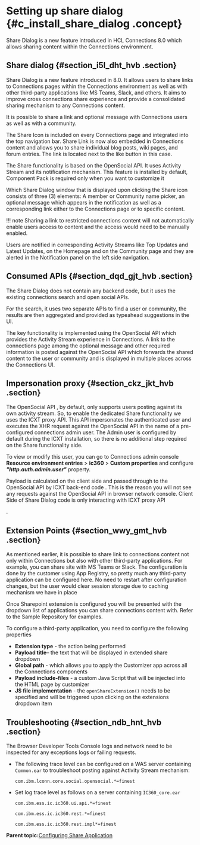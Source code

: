 # Setting up share dialog {#c_install_share_dialog .concept}

Share Dialog is a new feature introduced in HCL Connections 8.0 which allows sharing content within the Connections environment.

## Share dialog {#section_i5l_dht_hvb .section}

Share Dialog is a new feature introduced in 8.0. It allows users to share links to Connections pages within the Connections environment as well as with other third-party applications like MS Teams, Slack, and others. It aims to improve cross connections share experience and provide a consolidated sharing mechanism to any Connections content.

It is possible to share a link and optional message with Connections users as well as with a community.

The Share Icon is included on every Connections page and integrated into the top navigation bar. Share Link is now also embedded in Connections content and allows you to share individual blog posts, wiki pages, and forum entries. The link is located next to the like button in this case.

The Share functionality is based on the OpenSocial API. It uses Activity Stream and its notification mechanism. This feature is installed by default, Component Pack is required only when you want to customize it

Which Share Dialog window that is displayed upon clicking the Share icon consists of three \(3\) elements: A member or Community name picker, an optional message which appears in the notification as well as a corresponding link either to the Connections page or to specific content.

!!! note
    Sharing a link to restricted connections content will not automatically enable users access to content and the access would need to be manually enabled.

Users are notified in corresponding Activity Streams like Top Updates and Latest Updates, on the Homepage and on the Community page and they are alerted in the Notification panel on the left side navigation.

## Consumed APIs {#section_dqd_gjt_hvb .section}

The Share Dialog does not contain any backend code, but it uses the existing connections search and open social APIs.

For the search, it uses two separate APIs to find a user or community, the results are then aggregated and provided as typeahead suggestions in the UI.

The key functionality is implemented using the OpenSocial API which provides the Activity Stream experience in Connections. A link to the connections page among the optional message and other required information is posted against the OpenSocial API which forwards the shared content to the user or community and is displayed in multiple places across the Connections UI.

## Impersonation proxy {#section_ckz_jkt_hvb .section}

The OpenSocial API , by default, only supports users posting against its own activity stream. So, to enable the dedicated Share functionality we uses the ICXT proxy API. This API impersonates the authenticated user and executes the XHR request against the OpenSocial API in the name of a pre-configured connections admin user. The Admin user is configured by default during the ICXT installation, so there is no additional step required on the Share functionality side.

To view or modify this user, you can go to Connections admin console **Resource environment entries** \> **ic360** \> **Custom properties** and configure ***"http.auth.admin.user"*** property.

Payload is calculated on the client side and passed through to the OpenSocial API by ICXT back-end code . This is the reason you will not see any requests against the OpenSocial API in browser network console. Client Side of Share Dialog code is only interacting with ICXT proxy API

.

## Extension Points {#section_wwy_gmt_hvb .section}

As mentioned earlier, it is possible to share link to connections content not only within Connections but also with other third-party applications. For example, you can share site with MS Teams or Slack. The configuration is done by the customer using App Registry, so pretty much any third-party application can be configured here. No need to restart after configuration changes, but the user would clear session storage due to caching mechanism we have in place

Once Sharepoint extension is configured you will be presented with the dropdown list of applications you can share connections content with. Refer to the Sample Repository for examples.

To configure a third-party application, you need to configure the following properties

-   **Extension type** - the action being performed
-   **Payload title**– the text that will be displayed in extended share dropdown
-   **Global path** - which allows you to apply the Customizer app across all the Connections components
-   **Payload include-files** - a custom Java Script that will be injected into the HTML page by customizer
-   **JS file implementation** - the `openShareExtension()` needs to be specified and will be triggered upon clicking on the extensions dropdown item

## Troubleshooting {#section_ndb_hnt_hvb .section}

The Browser Developer Tools Console logs and network need to be inspected for any exceptions logs or failing requests.

-   The following trace level can be configured on a WAS server containing `Common.ear` to troubleshoot posting against Activity Stream mechanism:

    ``` {#codeblock_hg5_mnt_hvb}
    com.ibm.lconn.core.social.opensocial.*=finest 
    ```

-   Set log trace level as follows on a server containing `IC360_core.ear`

    ``` {#codeblock_eks_pnt_hvb}
    com.ibm.ess.ic.ic360.ui.api.*=finest 
    ```

    ``` {#codeblock_dl5_qnt_hvb}
    com.ibm.ess.ic.ic360.rest.*=finest 
    ```

    ``` {#codeblock_yk3_rnt_hvb}
    com.ibm.ess.ic.ic360.rest.impl*=finest
    ```


**Parent topic:**[Configuring Share Application](../install/c_install_share_application.md)

